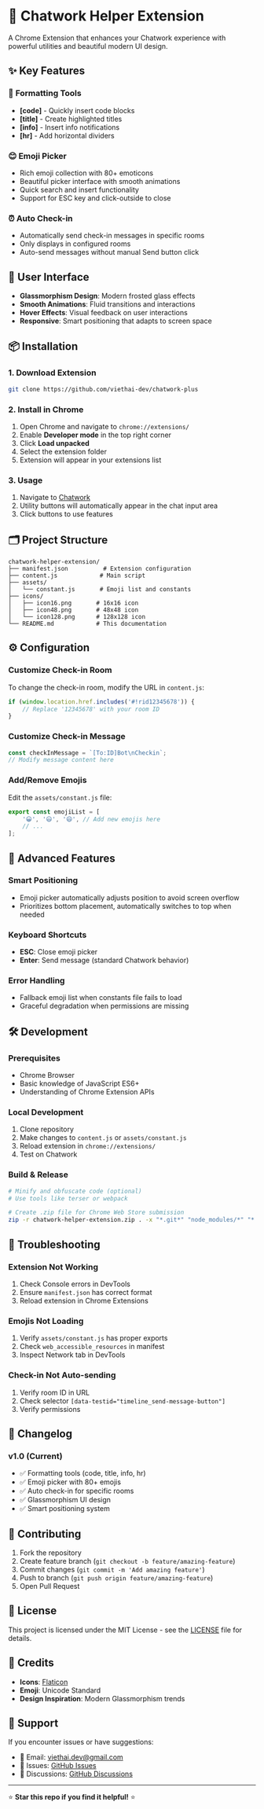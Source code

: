 # 🚀 Chatwork Helper Extension

A Chrome Extension that enhances your Chatwork experience with powerful utilities and beautiful modern UI design.

## ✨ Key Features

### 📝 **Formatting Tools**
- **[code]** - Quickly insert code blocks
- **[title]** - Create highlighted titles  
- **[info]** - Insert info notifications
- **[hr]** - Add horizontal dividers

### 😊 **Emoji Picker**
- Rich emoji collection with 80+ emoticons
- Beautiful picker interface with smooth animations
- Quick search and insert functionality
- Support for ESC key and click-outside to close

### ⏰ **Auto Check-in** 
- Automatically send check-in messages in specific rooms
- Only displays in configured rooms
- Auto-send messages without manual Send button click

## 🎨 User Interface

- **Glassmorphism Design**: Modern frosted glass effects
- **Smooth Animations**: Fluid transitions and interactions
- **Hover Effects**: Visual feedback on user interactions
- **Responsive**: Smart positioning that adapts to screen space

## 📦 Installation

### 1. Download Extension
```bash
git clone https://github.com/viethai-dev/chatwork-plus
```

### 2. Install in Chrome
1. Open Chrome and navigate to `chrome://extensions/`
2. Enable **Developer mode** in the top right corner
3. Click **Load unpacked**
4. Select the extension folder
5. Extension will appear in your extensions list

### 3. Usage
1. Navigate to [Chatwork](https://www.chatwork.com)
2. Utility buttons will automatically appear in the chat input area
3. Click buttons to use features

## 🗂️ Project Structure

```
chatwork-helper-extension/
├── manifest.json          # Extension configuration
├── content.js            # Main script
├── assets/
│   └── constant.js       # Emoji list and constants
├── icons/
│   ├── icon16.png       # 16x16 icon
│   ├── icon48.png       # 48x48 icon
│   └── icon128.png      # 128x128 icon
└── README.md            # This documentation
```

## ⚙️ Configuration

### Customize Check-in Room
To change the check-in room, modify the URL in `content.js`:
```javascript
if (window.location.href.includes('#!rid12345678')) {
    // Replace '12345678' with your room ID
}
```

### Customize Check-in Message
```javascript
const checkInMessage = `[To:ID]Bot\nCheckin`;
// Modify message content here
```

### Add/Remove Emojis
Edit the `assets/constant.js` file:
```javascript
export const emojiList = [
    '😀', '😃', '😄', // Add new emojis here
    // ...
];
```

## 🎯 Advanced Features

### Smart Positioning
- Emoji picker automatically adjusts position to avoid screen overflow
- Prioritizes bottom placement, automatically switches to top when needed

### Keyboard Shortcuts
- **ESC**: Close emoji picker
- **Enter**: Send message (standard Chatwork behavior)

### Error Handling
- Fallback emoji list when constants file fails to load
- Graceful degradation when permissions are missing

## 🛠️ Development

### Prerequisites
- Chrome Browser
- Basic knowledge of JavaScript ES6+
- Understanding of Chrome Extension APIs

### Local Development
1. Clone repository
2. Make changes to `content.js` or `assets/constant.js`
3. Reload extension in `chrome://extensions/`
4. Test on Chatwork

### Build & Release
```bash
# Minify and obfuscate code (optional)
# Use tools like terser or webpack

# Create .zip file for Chrome Web Store submission
zip -r chatwork-helper-extension.zip . -x "*.git*" "node_modules/*" "*.md"
```

## 🐛 Troubleshooting

### Extension Not Working
1. Check Console errors in DevTools
2. Ensure `manifest.json` has correct format
3. Reload extension in Chrome Extensions

### Emojis Not Loading
1. Verify `assets/constant.js` has proper exports
2. Check `web_accessible_resources` in manifest
3. Inspect Network tab in DevTools

### Check-in Not Auto-sending
1. Verify room ID in URL
2. Check selector `[data-testid="timeline_send-message-button"]`
3. Verify permissions

## 📝 Changelog

### v1.0 (Current)
- ✅ Formatting tools (code, title, info, hr)
- ✅ Emoji picker with 80+ emojis
- ✅ Auto check-in for specific rooms
- ✅ Glassmorphism UI design
- ✅ Smart positioning system

## 🤝 Contributing

1. Fork the repository
2. Create feature branch (`git checkout -b feature/amazing-feature`)
3. Commit changes (`git commit -m 'Add amazing feature'`)
4. Push to branch (`git push origin feature/amazing-feature`)
5. Open Pull Request

## 📄 License

This project is licensed under the MIT License - see the [LICENSE](LICENSE) file for details.

## 🙏 Credits

- **Icons**: [Flaticon](https://www.flaticon.com)
- **Emoji**: Unicode Standard
- **Design Inspiration**: Modern Glassmorphism trends

## 📧 Support

If you encounter issues or have suggestions:
- 📧 Email: viethai.dev@gmail.com
- 🐛 Issues: [GitHub Issues](https://github.com/viethai-dev/chatwork-plus/issues)
- 💬 Discussions: [GitHub Discussions](https://github.com/viethai-dev/chatwork-plus/discussions)

---

⭐ **Star this repo if you find it helpful!** ⭐
